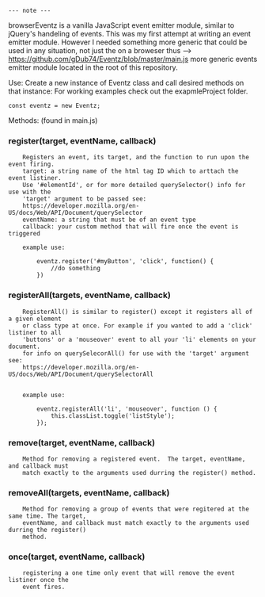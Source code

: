 
    --- note ---
browserEventz is a vanilla JavaScript event emitter module, similar to jQuery's 
handeling of events. This was my first attempt at writing an event emitter module. 
However I needed something more generic that could be used in any situation, not 
just the on a broweser thus --> https://github.com/gDub74/Eventz/blob/master/main.js 
more generic events emitter module located in the root of this repository.




Use:    Create a new instance of Eventz class and call desired methods on that instance:
        For working examples check out the exapmleProject folder.


    const eventz = new Eventz;



Methods: (found in main.js)


### register(target, eventName, callback) 

        Registers an event, its target, and the function to run upon the event firing.
        target: a string name of the html tag ID which to arttach the event listiner. 
        Use '#elementId', or for more detailed querySelector() info for use with the 
        'target' argument to be passed see: 
        https://developer.mozilla.org/en-US/docs/Web/API/Document/querySelector
        eventName: a string that must be of an event type
        callback: your custom method that will fire once the event is triggered 

        example use:

            eventz.register('#myButton', 'click', function() {
                //do something
            })




### registerAll(targets, eventName, callback) 

        RegisterAll() is similar to register() except it registers all of a given element 
        or class type at once. For example if you wanted to add a 'click' listiner to all 
        'buttons' or a 'mouseover' event to all your 'li' elements on your document.
        for info on querySelecorAll() for use with the 'target' argument see: 
        https://developer.mozilla.org/en-US/docs/Web/API/Document/querySelectorAll 


        example use:

            eventz.registerAll('li', 'mouseover', function () {
                this.classList.toggle('listStyle');
            });
    



### remove(target, eventName, callback)

        Method for removing a registered event.  The target, eventName, and callback must 
        match exactly to the arguments used durring the register() method.




### removeAll(targets, eventName, callback) 

        Method for removing a group of events that were regitered at the same time. The target, 
        eventName, and callback must match exactly to the arguments used durring the register() 
        method.



### once(target, eventName, callback)    

        registering a one time only event that will remove the event listiner once the 
        event fires.